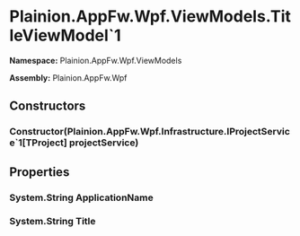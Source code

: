 
# Plainion.AppFw.Wpf.ViewModels.TitleViewModel`1

**Namespace:** Plainion.AppFw.Wpf.ViewModels

**Assembly:** Plainion.AppFw.Wpf


## Constructors

### Constructor(Plainion.AppFw.Wpf.Infrastructure.IProjectService`1[TProject] projectService)


## Properties

### System.String ApplicationName

### System.String Title
